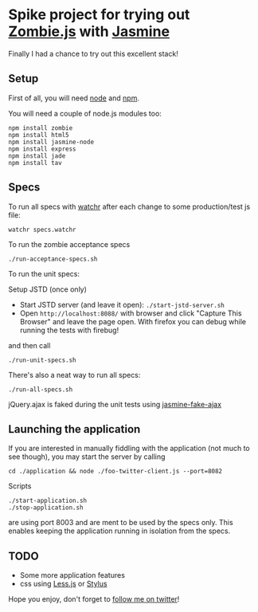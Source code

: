Spike project for trying out [Zombie.js](http://zombie.labnotes.org/) with [Jasmine](http://pivotal.github.com/jasmine/)
===================================================

Finally I had a chance to try out this excellent stack!

## Setup

First of all, you will need [node](http://nodejs.org/) and [npm](https://github.com/isaacs/npm).

You will need a couple of node.js modules too:

    npm install zombie
    npm install html5
    npm install jasmine-node
    npm install express
    npm install jade
    npm install tav

## Specs

To run all specs with [watchr](https://github.com/mynyml/watchr) after each change to some production/test js file:

    watchr specs.watchr

To run the zombie acceptance specs

    ./run-acceptance-specs.sh

To run the unit specs:

Setup JSTD (once only)

* Start JSTD server (and leave it open): `./start-jstd-server.sh`
* Open `http://localhost:8088/` with browser and click "Capture This Browser" and leave the page open. With firefox you can debug while running the tests with firebug!

and then call

    ./run-unit-specs.sh

There's also a neat way to run all specs:

    ./run-all-specs.sh

jQuery.ajax is faked during the unit tests using [jasmine-fake-ajax](https://github.com/mileskin/jasmine-fake-ajax)

## Launching the application

If you are interested in manually fiddling with the application (not much to see though), you may start the server by calling

    cd ./application && node ./foo-twitter-client.js --port=8082

Scripts

    ./start-application.sh
    ./stop-application.sh

are using port 8003 and are ment to be used by the specs only. This enables keeping the application running in isolation from the specs.

## TODO

* Some more application features
* css using [Less.js](http://fadeyev.net/2010/06/19/lessjs-will-obsolete-css/) or [Stylus](http://tjholowaychuk.com/post/3167096936/stylus-0-4-0-released)

Hope you enjoy, don't forget to [follow me on twitter](http://twitter.com/mileskin)!

